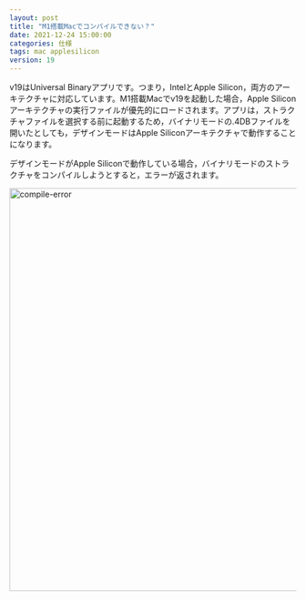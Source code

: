 ```yaml
---
layout: post
title: "M1搭載Macでコンパイルできない？"
date: 2021-12-24 15:00:00
categories: 仕様
tags: mac applesilicon
version: 19
---
```


v19はUniversal Binaryアプリです。つまり，IntelとApple Silicon，両方のアーキテクチャに対応しています。M1搭載Macでv19を起動した場合，Apple Siliconアーキテクチャの実行ファイルが優先的にロードされます。アプリは，ストラクチャファイルを選択する前に起動するため，バイナリモードの.4DBファイルを開いたとしても，デザインモードはApple Siliconアーキテクチャで動作することになります。

デザインモードがApple Siliconで動作している場合，バイナリモードのストラクチャをコンパイルしようとすると，エラーが返されます。

<img width="708" alt="compile-error" src="https://user-images.githubusercontent.com/10509075/147319815-4a2520e3-97c9-4eae-bb28-9146c926994d.png">
